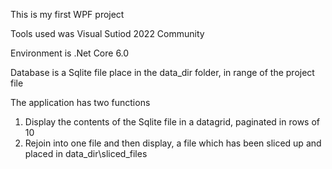 This is my first WPF project

Tools used was Visual Sutiod 2022 Community

Environment is .Net Core 6.0

Database is a Sqlite file place in the data_dir folder, in range of the project file

The application has two functions

 1) Display the contents of the Sqlite file in a datagrid, paginated in rows of 10
 2) Rejoin into one file and then display, a file which has been sliced up and placed in data_dir\sliced_files


